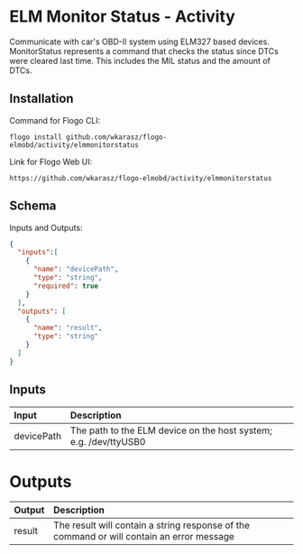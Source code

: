 # 	ELM Monitor Status - Activity

Communicate with car's OBD-II system using ELM327 based devices.
MonitorStatus represents a command that checks the status since DTCs were cleared last time.  This includes the MIL status and the amount of DTCs.

## Installation
Command for Flogo CLI:
```console
flogo install github.com/wkarasz/flogo-elmobd/activity/elmmonitorstatus
```

Link for Flogo Web UI:
```console
https://github.com/wkarasz/flogo-elmobd/activity/elmmonitorstatus
```

## Schema
Inputs and Outputs:
```json
{
  "inputs":[
    {
      "name": "devicePath",
      "type": "string",
      "required": true
    }
  ],
  "outputs": [
    {
      "name": "result",
      "type": "string"
    }
  ]
}
```
## Inputs
| Input            | Description    |
|:-----------------|:---------------|
| devicePath       | The path to the ELM device on the host system; e.g. /dev/ttyUSB0 |

# Outputs
| Output           | Description    |
|:-----------------|:---------------|
| result           | The result will contain a string response of the command or will contain an error message |
